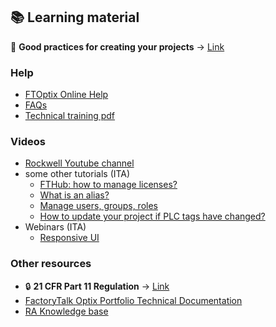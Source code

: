 ## 📚 Learning material

👼 **Good practices for creating your projects** → [Link](https://github.com/FactoryTalk-Optix/NetLogic_CheatSheet/blob/main/pages/good-practices.md)

### Help
  - [FTOptix Online Help](https://www.rockwellautomation.com/en-us/docs/factorytalk-optix/current/contents-ditamap.html)
  - [FAQs](https://rockwellautomation.custhelp.com/app/answers/answer_view/a_id/1141346/loc/en_US)
- [Technical training pdf](https://github.com/massimovar/LearningFTOptix/blob/main/pdf/FTOptix_Technical_training.pdf)

### Videos
  - [Rockwell Youtube channel](https://www.youtube.com/playlist?list=PL3K_BigUXJ1M1-JpRiwIIhzJUbhwtK3yy)
  - some other tutorials (ITA)
    - [FTHub: how to manage licenses?](https://www.youtube.com/watch?v=9mrr5zXu52o&ab_channel=ASEMS.r.l.)
    - [What is an alias?](https://youtu.be/BoWB3jcCFg8)
    - [Manage users, groups, roles](https://youtu.be/Ccd0YVDYj4k)
    - [How to update your project if PLC tags have changed?](https://youtu.be/BrhrQNulqSM)
  - Webinars (ITA)
    - [Responsive UI](https://www.youtube.com/watch?v=1fI2JVNK3qY&ab_channel=ASEMS.r.l.)

### Other resources
  - 🔒 **21 CFR Part 11 Regulation** → [Link](./chapters/21_CFR_Part_11_Regulation.md)
  - [FactoryTalk Optix Portfolio Technical Documentation](https://www.rockwellautomation.com/en-us/support/documentation/technical/capabilities/optix-portfolio.html)
  - [RA Knowledge base](https://rockwellautomation.custhelp.com/app/home)
